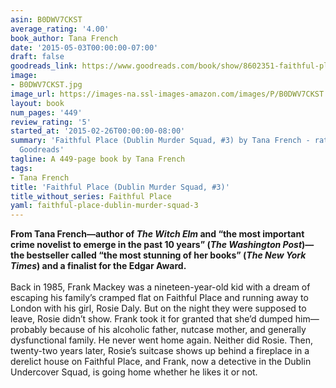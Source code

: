 ```yaml
---
asin: B0DWV7CKST
average_rating: '4.00'
book_author: Tana French
date: '2015-05-03T00:00:00-07:00'
draft: false
goodreads_link: https://www.goodreads.com/book/show/8602351-faithful-place
image:
- B0DWV7CKST.jpg
image_url: https://images-na.ssl-images-amazon.com/images/P/B0DWV7CKST.01._SCLZZZZZZZ.jpg
layout: book
num_pages: '449'
review_rating: '5'
started_at: '2015-02-26T00:00:00-08:00'
summary: 'Faithful Place (Dublin Murder Squad, #3) by Tana French - rated 4.00/5 on
  Goodreads'
tagline: A 449-page book by Tana French
tags:
- Tana French
title: 'Faithful Place (Dublin Murder Squad, #3)'
title_without_series: Faithful Place
yaml: faithful-place-dublin-murder-squad-3
---
```


<b>From Tana French—author of <i>The Witch Elm</i> and “the most important crime novelist to emerge in the past 10 years” (<i>The Washington Post</i>)—the bestseller called “the most stunning of her books” (<i>The New York Times</i>) and a finalist for the Edgar Award.</b> <br /><br />Back in 1985, Frank Mackey was a nineteen-year-old kid with a dream of escaping his familyʼs cramped flat on Faithful Place and running away to London with his girl, Rosie Daly. But on the night they were supposed to leave, Rosie didnʼt show. Frank took it for granted that sheʼd dumped him—probably because of his alcoholic father, nutcase mother, and generally dysfunctional family. He never went home again. Neither did Rosie. Then, twenty-two years later, Rosieʼs suitcase shows up behind a fireplace in a derelict house on Faithful Place, and Frank, now a detective in the Dublin Undercover Squad, is going home whether he likes it or not.
